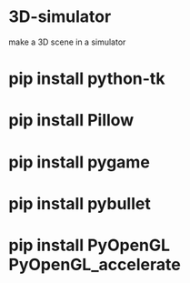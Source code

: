 # 3D-simulator
 make a 3D scene in a simulator
 
 # pip install python-tk
 
 # pip install Pillow
 
 # pip install pygame
 
 # pip install pybullet
 
 # pip install PyOpenGL PyOpenGL_accelerate
